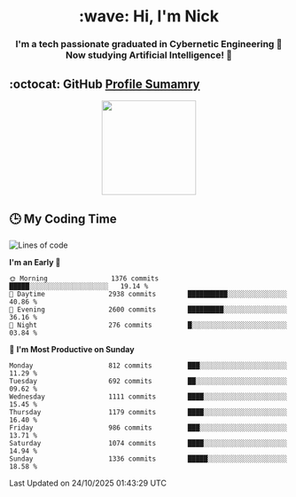 <h1 align="center">:wave: Hi, I'm Nick</h1>

<h3 align="center">I'm a tech passionate graduated in Cybernetic Engineering 🤖<br>
Now studying Artificial Intelligence! 🧠</h3>


## :octocat: GitHub <a href="https://github.com/vn7n24fzkq/github-profile-summary-cards">Profile Sumamry</a>

<p align="center">
   <img style="height:170px;display:inline-block"  src="http://github-profile-summary-cards.vercel.app/api/cards/profile-details?username=CodeClimberNT&theme=github_dark" />
<!--    <img style="height:170px;display:inline-block"  src="http://github-profile-summary-cards.vercel.app/api/cards/repos-per-language?username=CodeClimberNT&theme=github_dark&exclude=" /> -->
</p>

 ## :clock3: My Coding Time 
 
<!--START_SECTION:waka-->
![Lines of code](https://img.shields.io/badge/From%20Hello%20World%20I%27ve%20Written-23.2%20million%20lines%20of%20code-blue)

**I'm an Early 🐤** 

```text
🌞 Morning                1376 commits        █████░░░░░░░░░░░░░░░░░░░░   19.14 % 
🌆 Daytime                2938 commits        ██████████░░░░░░░░░░░░░░░   40.86 % 
🌃 Evening                2600 commits        █████████░░░░░░░░░░░░░░░░   36.16 % 
🌙 Night                  276 commits         █░░░░░░░░░░░░░░░░░░░░░░░░   03.84 % 
```
📅 **I'm Most Productive on Sunday** 

```text
Monday                   812 commits         ███░░░░░░░░░░░░░░░░░░░░░░   11.29 % 
Tuesday                  692 commits         ██░░░░░░░░░░░░░░░░░░░░░░░   09.62 % 
Wednesday                1111 commits        ████░░░░░░░░░░░░░░░░░░░░░   15.45 % 
Thursday                 1179 commits        ████░░░░░░░░░░░░░░░░░░░░░   16.40 % 
Friday                   986 commits         ███░░░░░░░░░░░░░░░░░░░░░░   13.71 % 
Saturday                 1074 commits        ████░░░░░░░░░░░░░░░░░░░░░   14.94 % 
Sunday                   1336 commits        █████░░░░░░░░░░░░░░░░░░░░   18.58 % 
```



 Last Updated on 24/10/2025 01:43:29 UTC
<!--END_SECTION:waka-->

